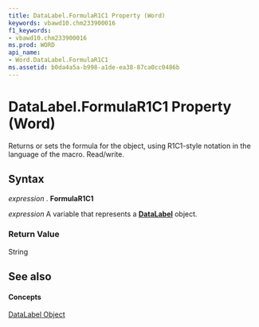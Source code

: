 ```yaml
---
title: DataLabel.FormulaR1C1 Property (Word)
keywords: vbawd10.chm233900016
f1_keywords:
- vbawd10.chm233900016
ms.prod: WORD
api_name:
- Word.DataLabel.FormulaR1C1
ms.assetid: b0da4a5a-b998-a1de-ea38-87ca0cc0486b
---
```



# DataLabel.FormulaR1C1 Property (Word)

Returns or sets the formula for the object, using R1C1-style notation in the language of the macro. Read/write.


## Syntax

 _expression_ . **FormulaR1C1**

 _expression_ A variable that represents a **[DataLabel](datalabel-object-word.md)** object.


### Return Value

String


## See also


#### Concepts


[DataLabel Object](datalabel-object-word.md)


